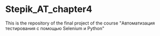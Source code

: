 # Stepik_AT_chapter4
This is the repository of the final project of the course "Автоматизация тестирования с помощью Selenium и Python"
